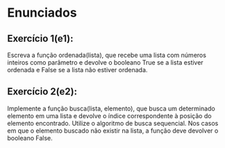 <h1>Enunciados</h1>

<h2>Exercício 1(e1):</h2>

Escreva a função ordenada(lista), que recebe uma lista com números inteiros como parâmetro e devolve o booleano True se a lista estiver ordenada e False se a lista não estiver ordenada.

<h2>Exercício 2(e2):</h2>

Implemente a função busca(lista, elemento), que busca um determinado elemento em uma lista e devolve o índice correspondente à posição do elemento encontrado. Utilize o algoritmo de busca sequencial. Nos casos em que o elemento buscado não existir na lista, a função deve devolver o booleano False.